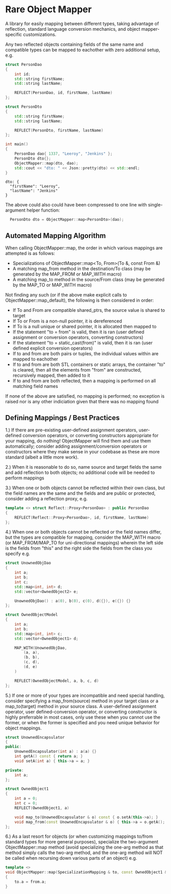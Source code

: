 # Rare Object Mapper

A library for easily mapping between different types, taking advantage of reflection, standard language conversion mechanics, and object mapper-specific customizations.

Any two reflected objects containing fields of the same name and compatible types can be mapped to eachother with zero additional setup, e.g.

```C++
struct PersonDao
{
    int id;
    std::string firstName;
    std::string lastName;

    REFLECT(PersonDao, id, firstName, lastName)
};

struct PersonDto
{
    std::string firstName;
    std::string lastName;

    REFLECT(PersonDto, firstName, lastName)
};

int main()
{
    PersonDao dao{ 1337, "Leeroy", "Jenkins" };
    PersonDto dto{};
    ObjectMapper::map(dto, dao);
    std::cout << "dto: " << Json::pretty(dto) << std::endl;
}
```

```
dto: {
  "firstName": "Leeroy",
  "lastName": "Jenkins"
}
```

The above could also could have been compressed to one line with single-argument helper function:
```C++
  PersonDto dto = ObjectMapper::map<PersonDto>(dao);
```

## Automated Mapping Algorithm

When calling ObjectMapper::map, the order in which various mappings are attempted is as follows:
- Specializations of ObjectMapper::map<To, From>(To &, const From &)
- A matching map_from method in the destination/To class (may be generated by the MAP_FROM or MAP_WITH macro)
- A matching map_to method in the source/From class (may be generated by the MAP_TO or MAP_WITH macro)

Not finding any such (or if the above make explicit calls to ObjectMapper::map_default), the following is then considered in order:
- If To and From are compatible shared_ptrs, the source value is shared to target
- If To or From is a non-null pointer, it is dereferenced
- If To is a null unique or shared pointer, it is allocated then mapped to
- If the statement "to = from" is valid, then it is ran (user defined assignment or conversion operators, converting constructors)
- If the statement "to = static_cast<To>(from)" is valid, then it is ran (user defined explicit conversion operators)
- If to and from are both pairs or tuples, the individual values within are mapped to eachother
- If to and from are both STL containers or static arrays, the container "to" is cleared, then all the elements from "from" are constructed, recursively mapped, then added to it
- If to and from are both reflected, then a mapping is performed on all matching field names

If none of the above are satisfied, no mapping is performed; no exception is raised nor is any other indiciation given that there was no mapping found


## Defining Mappings / Best Practices

1.) If there are pre-existing user-defined assignment operators, user-defined conversion operators, or converting constructors appropriate for your mapping, do nothing! ObjectMapper will find them and use them automatically; consider adding assignment/conversion operators or constructors where they make sense in your codebase as these are more standard (albeit a little more work).

2.) When it is reasonable to do so, name source and target fields the same and add reflection to both objects; no additional code will be needed to perform mappings
  
3.) When one or both objects cannot be reflected within their own class, but the field names are the same and the fields and are public or protected, consider adding a reflection proxy, e.g.
```C++
template <> struct Reflect::Proxy<PersonDao> : public PersonDao
{
    REFLECT(Reflect::Proxy<PersonDao>, id, firstName, lastName)
};
```

4.) When one or both objects cannot be reflected or the field names differ, but the types are compatible for mapping, consider the MAP_WITH macro (or MAP_FROM/MAP_TO for uni-directional mappings) wherein the left side is the fields from "this" and the right side the fields from the class you specify e.g. 
```C++
struct UnownedObjDao
{
    int a;
    int b;
    int c;
    std::map<int, int> d;
    std::vector<OwnedObject2> e;

    UnownedObjDao() : a(0), b(0), c(0), d({}), e({}) {}
};

struct OwnedObjectModel
{
    int a;
    int b;
    std::map<int, int> c;
    std::vector<OwnedObject1> d;

    MAP_WITH(UnownedObjDao,
        (a, a),
        (b, b),
        (c, d),
        (d, e)
    )

    REFLECT(OwnedObjectModel, a, b, c, d)
};
```

5.) If one or more of your types are incompatible and need special handling, consider specifying a map_from(source) method in your target class or a map_to(target) method in your source class. A user-defined assignment operator, user defined-conversion operator, or converting constructor is highly preferrable in most cases, only use these when you cannot use the former, or when the former is specified and you need unique behavior for object mappings.
```C++
struct UnownedEncapsulator
{
public:
    UnownedEncapsulator(int a) : a(a) {}
    int getA() const { return a; }
    void setA(int a) { this->a = a; }

private:
    int a;
};

struct OwnedObject1
{
    int a = 0;
    int c = 0;
    REFLECT(OwnedObject1, a)

    void map_to(UnownedEncapsulator & o) const { o.setA(this->a); }
    void map_from(const UnownedEncapsulator & o) { this->a = o.getA(); }
};
```
  
6.) As a last resort for objects (or when customizing mappings to/from standard types for more general purposes), specialize the two-argument ObjectMapper::map method (avoid specializing the one-arg method as that method simply calls the two-arg method, and the one-arg method will NOT be called when recursing down various parts of an object) e.g.

```C++
template <>
void ObjectMapper::map(SpecializationMapping & to, const OwnedObject1 & from)
{
    to.a = from.a;
}
```
